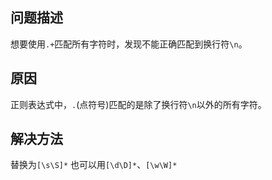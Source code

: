 
## 问题描述

想要使用`.+`匹配所有字符时，发现不能正确匹配到换行符`\n`。

## 原因

正则表达式中，`.`(点符号)匹配的是除了换行符`\n`以外的所有字符。

## 解决方法

替换为`[\s\S]*`
也可以用`[\d\D]*`、`[\w\W]*`

